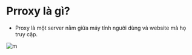 # Prroxy là gì? 

- Proxy là một server nằm giữa máy tính người dùng và website mà họ truy cập.

![m](https://github.com/Toeeeee/Thuc_tap_VCCorp/blob/main/Network/Images/Screenshot%20from%202022-12-29%2014-59-51.png?raw=true)
